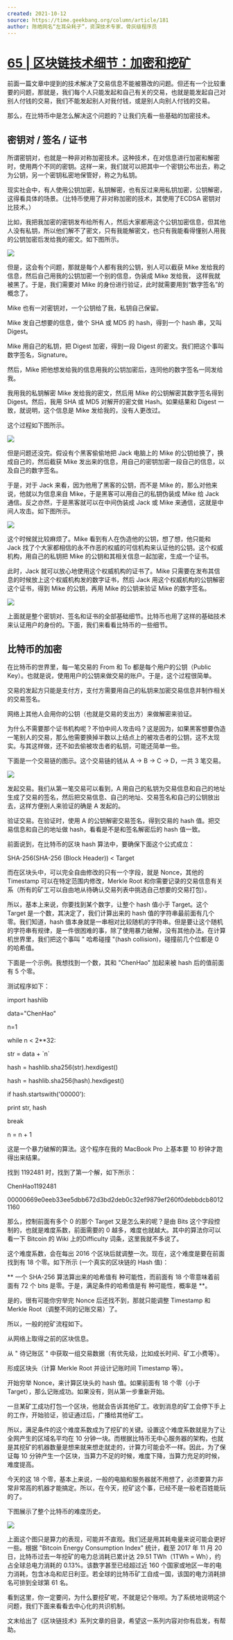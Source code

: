 ```yaml
---
created: 2021-10-12
source: https://time.geekbang.org/column/article/181
author: 陈皓网名“左耳朵耗子”，资深技术专家，骨灰级程序员
---
```


# [65 | 区块链技术细节：加密和挖矿](https://time.geekbang.org/column/article/181)


前面一篇文章中提到的技术解决了交易信息不能被篡改的问题。但还有一个比较重要的问题，那就是，我们每个人只能发起和自己有关的交易，也就是能发起自己对别人付钱的交易，我们不能发起别人对我付钱，或是别人向别人付钱的交易。

那么，在比特币中是怎么解决这个问题的？让我们先看一些基础的加密技术。

## 密钥对 / 签名 / 证书

所谓密钥对，也就是一种非对称加密技术。这种技术，在对信息进行加密和解密时，使用两个不同的密钥。这样一来，我们就可以把其中一个密钥公布出去，称之为公钥，另一个密钥私密地保管好，称之为私钥。

现实社会中，有人使用公钥加密，私钥解密，也有反过来用私钥加密，公钥解密，这得看具体的场景。（比特币使用了非对称加密的技术，其使用了ECDSA 密钥对比技术。）

比如，我把我加密的密钥发布给所有人，然后大家都用这个公钥加密信息，但其他人没有私钥，所以他们解不了密文，只有我能解密文，也只有我能看得懂别人用我的公钥加密后发给我的密文。如下图所示。

![](https://static001.geekbang.org/resource/image/ee/71/ee63472f10b0c179a5c3c58d47d9f271.png)

但是，这会有个问题，那就是每个人都有我的公钥，别人可以截获 Mike 发给我的信息，然后自己用我的公钥加密一个别的信息，伪装成 Mike 发给我， 这样我就被黑了。于是，我们需要对 Mike 的身份进行验证，此时就需要用到“数字签名”的概念了。

Mike 也有一对密钥对，一个公钥给了我，私钥自己保留。

Mike 发自己想要的信息，做个 SHA 或 MD5 的 hash，得到一个 hash 串，又叫 Digest。

Mike 用自己的私钥，把 Digest 加密，得到一段 Digest 的密文。我们把这个事叫数字签名，Signature。

然后，Mike 把他想发给我的信息用我的公钥加密后，连同他的数字签名一同发给我。

我用我的私钥解密 Mike 发给我的密文，然后用 Mike 的公钥解密其数字签名得到 Digest。然后，我用 SHA 或 MD5 对解开的密文做 Hash。如果结果和 Digest 一致，就说明，这个信息是 Mike 发给我的，没有人更改过。

这个过程如下图所示。

![](https://static001.geekbang.org/resource/image/5a/28/5a44ceb1af5a27cc0873cbe4e2571028.png)

但是问题还没完。假设有个黑客偷偷地把 Jack 电脑上的 Mike 的公钥给换了，换成自己的，然后截获 Mike 发出来的信息，用自己的密钥加密一段自己的信息，以及自己的数字签名。

于是，对于 Jack 来看，因为他用了黑客的公钥，而不是 Mike 的，那么对他来说，他就以为信息来自 Mike，于是黑客可以用自己的私钥伪装成 Mike 给 Jack 通信。反之亦然，于是黑客就可以在中间伪装成 Jack 或 Mike 来通信，这就是中间人攻击。如下图所示。

![](https://static001.geekbang.org/resource/image/87/00/876f36ed6a0a617f6356603798f7d700.png)

这个时候就比较麻烦了。Mike 看到有人在伪造他的公钥，想了想，他只能和 Jack 找了个大家都相信的永不作恶的权威的可信机构来认证他的公钥。这个权威机构，用自己的私钥把 Mike 的公钥和其相关信息一起加密，生成一个证书。

此时，Jack 就可以放心地使用这个权威机构的证书了。Mike 只需要在发布其信息的时候放上这个权威机构发的数字证书，然后 Jack 用这个权威机构的公钥解密这个证书，得到 Mike 的公钥，再用 Mike 的公钥来验证 Mike 的数字签名。

![](https://static001.geekbang.org/resource/image/bb/57/bb3a47bf0b8c84a6c85d864c88739357.png)

上面就是整个密钥对、签名和证书的全部基础细节。比特币也用了这样的基础技术来认证用户的身份的。下面，我们来看看比特币的一些细节。

## 比特币的加密

在比特币的世界里，每一笔交易的 From 和 To 都是每个用户的公钥（Public Key）。也就是说，使用用户的公钥来做交易的账户。于是，这个过程很简单。

交易的发起方只能是支付方，支付方需要用自己的私钥来加密交易信息并制作相关的交易签名。

网络上其他人会用你的公钥（也就是交易的支出方）来做解密来验证。

为什么不需要那个证书机构呢？不怕中间人攻击吗？这是因为，如果黑客想要伪造一笔别人的交易，那么他需要换掉半数以上结点上的被攻击者的公钥，这不太现实。与其这样做，还不如去偷被攻击者的私钥，可能还简单一些。

下面是一个交易链的图示。这个交易链的钱从 A -> B -> C -> D，一共 3 笔交易。

![](https://static001.geekbang.org/resource/image/fe/a8/feaaa557eab454dd1678415da7f554a8.png)

发起交易。我们从第一笔交易可以看到，A 用自己的私钥为交易信息和自己的地址生成了交易的签名，然后把交易信息、自己的地址、交易签名和自己的公钥放出去，这样方便别人来验证的确是 A 发起的。

验证交易。在验证时，使用 A 的公钥解密交易签名，得到交易的 hash 值。把交易信息和自己的地址做 hash，看看是不是和签名解密后的 hash 值一致。

前面说到，在比特币的区块 hash 算法中，要确保下面这个公式成立：

SHA-256(SHA-256 (Block Header)) < Target

而在区块头中，可以完全自由修改的只有一个字段，就是 Nonce，其他的 Timestamp 可以在特定范围内修改，Merkle Root 和你需要记录的交易信息有关系（所有的矿工可以自由地从待确认交易列表中挑选自己想要的交易打包）。

所以，基本上来说，你要找到某个数字，让整个 hash 值小于 Target。这个 Target 是一个数，其决定了，我们计算出来的 hash 值的字符串最前面有几个零。我们知道，hash 值本身就是一串相对比较随机的字符串。但是要让这个随机的字符串有规律，是一件很困难的事，除了使用暴力破解，没有其他办法。在计算机世界里，我们把这个事叫 " 哈希碰撞 "(hash collision)，碰撞前几个位都是 0 的哈希值。

下面是一个示例。我想找到一个数，其和 "ChenHao" 加起来被 hash 后的值前面有 5 个零。

测试程序如下：

import hashlib

data="ChenHao"

n=1

while n < 2\*\*32:

str = data + \`n\`

hash = hashlib.sha256(str).hexdigest()

hash = hashlib.sha256(hash).hexdigest()

if hash.startswith('00000'):

print str, hash

break

n = n + 1

这是一个暴力破解的算法。这个程序在我的 MacBook Pro 上基本要 10 秒钟才跑得出来结果。

找到 1192481 时，找到了第一个解，如下所示：

ChenHao1192481

00000669e0eeb33ee5dbb672d3bd2deb0c32ef9879ef260f0debbdcb80121160

那么，控制前面有多个 0 的那个 Target 又是怎么来的呢？是由 Bits 这个字段控制的，也就是难度系数，前面需要的 0 越多，难度也就越大。其中的算法你可以看一下 Bitcoin 的 Wiki 上的Difficulty 词条，这里我就不多说了。

这个难度系数，会在每出 2016 个区块后就调整一次。现在，这个难度是要在前面找到有 18 个零。如下所示 (一个真实的区块链的 Hash 值)：

\*\* 一个 SHA-256 算法算出来的哈希值有 种可能性，而前面有 18 个零意味着前面有 72 个 bits 是零。于是，满足条件的哈希值是有 种可能性，概率是 \*\*。

是的，很有可能你穷举完 Nonce 后还找不到，那就只能调整 Timestamp 和 Merkle Root（调整不同的记账交易）了。

所以，一般的挖矿流程如下。

从网络上取得之前的区块信息。

从 " 待记账区 " 中获取一组交易数据（有优先级，比如成长时间、矿工小费等）。

形成区块头（计算 Merkle Root 并设计记账时间 Timestamp 等）。

开始穷举 Nonce，来计算区块头的 hash 值。如果前面有 18 个零（小于 Target），那么记账成功。如果没有，则从第一步重新开始。

一旦某矿工成功打包一个区块，他就会告诉其他矿工。收到消息的矿工会停下手上的工作，开始验证，验证通过后，广播给其他矿工。

所以，满足条件的这个难度系数成为了挖矿的关键。设置这个难度系数就是为了让全网产生的区域名平均在 10 分钟一块。而根据比特币无中心服务器的架构，也就是其挖矿的机器数量是想来就来想走就走的，计算力可能会不一样。因此，为了保证每 10 分钟产生一个区块，当算力不足的时候，难度下降，当算力充足的时候，难度提高。

今天的这 18 个零，基本上来说，一般的电脑和服务器就不用想了，必须要算力非常非常高的机器才能搞定。所以，在今天，挖矿这个事，已经不是一般老百姓能玩的了。

下图展示了整个比特币的难度历史。

![](https://static001.geekbang.org/resource/image/4d/14/4d7e09ee0c03a807c1c5326d0d5c2e14.png)

上面这个图只是算力的表现，可能并不直观。我们还是用其耗电量来说可能会更好一些。根据 "Bitcoin Energy Consumption Index" 统计，截至 2017 年 11 月 20 日，比特币过去一年挖矿的电力总消耗已累计达 29.51 TWh（1TWh = Wh），约占全球总电力消耗的 0.13%。该数字甚至已经超过近 160 个国家或地区一年的电力消耗，包含冰岛和尼日利亚。若全球的比特币矿工自成一国，该国的电力消耗排名可排到全球第 61 名。

看到这里，你一定要问，为什么要挖矿呢，不就是记个账呗。为了系统地说明这个问题，我们下面来看看去中心化的共识机制。

文末给出了《区块链技术》系列文章的目录，希望这一系列内容对你有启发，有帮助。
